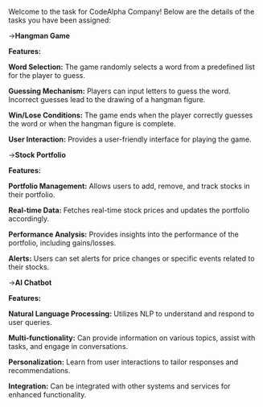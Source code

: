Welcome to the task for CodeAlpha Company! Below are the details of the tasks you have been assigned:

->**Hangman Game**

**Features:**

**Word Selection:** 
The game randomly selects a word from a predefined list for the player to guess.

**Guessing Mechanism:** 
Players can input letters to guess the word. Incorrect guesses lead to the drawing of a hangman figure.

**Win/Lose Conditions:**
The game ends when the player correctly guesses the word or when the hangman figure is complete.

**User Interaction:**
Provides a user-friendly interface for playing the game.

->**Stock Portfolio**

**Features:**

**Portfolio Management:** 
Allows users to add, remove, and track stocks in their portfolio.

**Real-time Data:** 
Fetches real-time stock prices and updates the portfolio accordingly.

**Performance Analysis:**
Provides insights into the performance of the portfolio, including gains/losses.

**Alerts:** 
Users can set alerts for price changes or specific events related to their stocks.

->**AI Chatbot**

**Features:**

**Natural Language Processing:**
Utilizes NLP to understand and respond to user queries.

**Multi-functionality:** 
Can provide information on various topics, assist with tasks, and engage in conversations.

**Personalization:**
Learn from user interactions to tailor responses and recommendations.

**Integration:**
Can be integrated with other systems and services for enhanced functionality.
